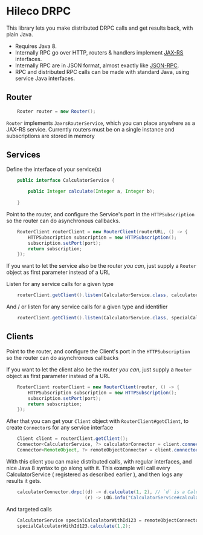 # Hileco DRPC

This library lets you make distributed DRPC calls and get results back, with plain Java.

- Requires Java 8.
- Internally RPC go over HTTP, routers & handlers implement [JAX-RS](http://en.wikipedia.org/wiki/Java_API_for_RESTful_Web_Services) interfaces.
- Internally RPC are in JSON format, almost exactly like [JSON-RPC](http://en.wikipedia.org/wiki/JSON-RPC).
- RPC and distributed RPC calls can be made with standard Java, using service Java interfaces.

## Router

```java
    Router router = new Router();
```

`Router` implements `JaxrsRouterService`, which you can place anywhere as a JAX-RS service. Currently routers must be on a single instance and subscriptions are stored in memory

## Services

Define the interface of your service(s)

```java
    public interface CalculatorService {

        public Integer calculate(Integer a, Integer b);
    
    }
```

Point to the router, and configure the Service's port in the `HTTPSubscription` so the router can do asynchronous callbacks.

```java
    RouterClient routerClient = new RouterClient(routerURL, () -> {
        HTTPSubscription subscription = new HTTPSubscription();
        subscription.setPort(port);
        return subscription;
    });
```

If you want to let the service also be the router _you can_, just supply a `Router` object as first parameter instead of a URL

Listen for any service calls for a given type

```java
    routerClient.getClient().listen(CalculatorService.class, calculatorServiceImpl);
```

And / or listen for any service calls for a given type and identifier

```java
    routerClient.getClient().listen(CalculatorService.class, specialCalculatorWithId123, 123);
```

## Clients

Point to the router, and configure the Client's port in the `HTTPSubscription` so the router can do asynchronous callbacks

If you want to let the client also be the router _you can_, just supply a `Router` object as first parameter instead of a URL

```java
    RouterClient routerClient = new RouterClient(router, () -> {
        HTTPSubscription subscription = new HTTPSubscription();
        subscription.setPort(port);
        return subscription;
    });
```

After that you can get your `Client` object with  `RouterClient#getClient`, to create `Connector`s for any service interface

```java
    Client client = routerClient.getClient();
    Connector<CalculatorService, ?> calculatorConnector = client.connector(CalculatorService.class);
    Connector<RemoteObject, ?> remoteObjectConnector = client.connector(RemoteObject.class);
```

With this client you can make distributed calls, with regular interfaces, and nice Java 8 syntax to go along with it. This example will call every CalculatorService ( registered as described earlier ), and then logs any results it gets.

```java
    calculatorConnector.drpc((d) -> d.calculate(1, 2), // `d` is a CalculatorService instance on which you must make 1 call
                             (r) -> LOG.info("CalculatorService#calculate(1,2) = {}", r));
```

And targeted calls

```java
    CalculatorService specialCalculatorWithId123 = remoteObjectConnector.connect(123);
    specialCalculatorWithId123.calculate(1,2);
```
